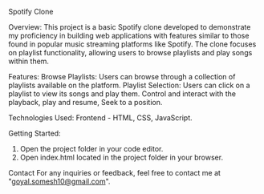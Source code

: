 Spotify Clone

Overview:
This project is a basic Spotify clone developed to demonstrate my proficiency in building web applications with features similar to those found in popular music streaming platforms like Spotify. The clone focuses on playlist functionality, allowing users to browse playlists and play songs within them.

Features:
Browse Playlists: Users can browse through a collection of playlists available on the platform.
Playlist Selection: Users can click on a playlist to view its songs and play them.
Control and interact with the playback, play and resume, Seek to a position.

Technologies Used:
Frontend - HTML, CSS, JavaScript.

Getting Started:
1) Open the project folder in your code editor.
2) Open index.html located in the project folder in your browser.

Contact
For any inquiries or feedback, feel free to contact me at "goyal.somesh10@gmail.com".
